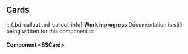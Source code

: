 ﻿## Cards
:::{.bd-callout .bd-callout-info}
**Work inprogress** Documentation is still being written for this component
:::

#### Component \<BSCard\>
